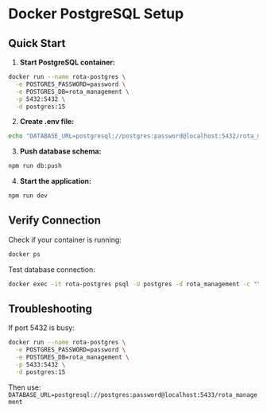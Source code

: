 # Docker PostgreSQL Setup

## Quick Start

1. **Start PostgreSQL container:**
```bash
docker run --name rota-postgres \
  -e POSTGRES_PASSWORD=password \
  -e POSTGRES_DB=rota_management \
  -p 5432:5432 \
  -d postgres:15
```

2. **Create .env file:**
```bash
echo "DATABASE_URL=postgresql://postgres:password@localhost:5432/rota_management" > .env
```

3. **Push database schema:**
```bash
npm run db:push
```

4. **Start the application:**
```bash
npm run dev
```

## Verify Connection

Check if your container is running:
```bash
docker ps
```

Test database connection:
```bash
docker exec -it rota-postgres psql -U postgres -d rota_management -c "\dt"
```

## Troubleshooting

If port 5432 is busy:
```bash
docker run --name rota-postgres \
  -e POSTGRES_PASSWORD=password \
  -e POSTGRES_DB=rota_management \
  -p 5433:5432 \
  -d postgres:15
```

Then use: `DATABASE_URL=postgresql://postgres:password@localhost:5433/rota_management`